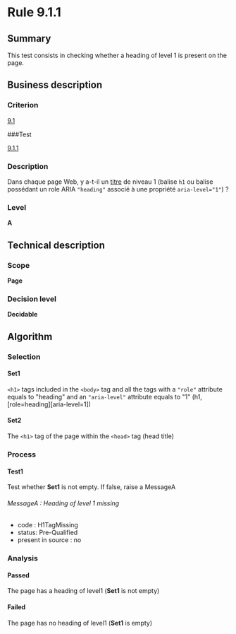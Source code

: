 # Rule 9.1.1

## Summary

This test consists in checking whether a heading of level 1 is present on the page.

## Business description

### Criterion

[9.1](http://references.modernisation.gouv.fr/referentiel-technique-0#crit-9-1)

###Test

[9.1.1](http://references.modernisation.gouv.fr/referentiel-technique-0#test-9-1-1)

### Description

Dans chaque page Web, y a-t-il un <a href="http://references.modernisation.gouv.fr/referentiel-technique-0#mTitre">titre</a> de niveau 1 (balise `h1` ou balise poss&eacute;dant un role ARIA `"heading"` associ&eacute; &agrave; une propri&eacute;t&eacute; `aria-level="1"`) ?

### Level

**A**

## Technical description

### Scope

**Page**

### Decision level

**Decidable**

## Algorithm

### Selection

#### Set1

`<h1>` tags included in the `<body>` tag and all the tags with a `"role"` attribute equals to "heading" and an `"aria-level"` attribute equals to "1" (h1, [role=heading][aria-level=1])

#### Set2

The `<h1>` tag of the page within the `<head>` tag (head title)

### Process

#### Test1

Test whether **Set1** is not empty. If false, raise a MessageA

###### MessageA : Heading of level 1 missing

-   code : H1TagMissing
-   status: Pre-Qualified
-   present in source : no

### Analysis

#### Passed

The page has a heading of level1 (**Set1** is not empty)

#### Failed

The page has no heading of level1 (**Set1** is empty)






